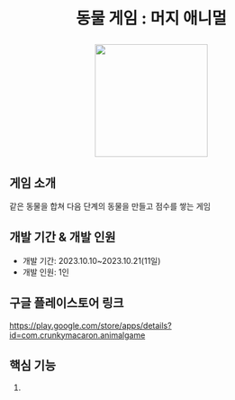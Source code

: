 # <p align="center">동물 게임 : 머지 애니멀</p>

<p align="center">
<img src="https://github.com/gusdk337/AnimalGameResult/assets/51481890/e3d18a6d-008b-4106-90f3-b923aa9a54fc" width="200">
</p>

## 게임 소개
같은 동물을 합쳐 다음 단계의 동물을 만들고 점수를 쌓는 게임
 
## 개발 기간 & 개발 인원
- 개발 기간: 2023.10.10~2023.10.21(11일)
- 개발 인원: 1인

## 구글 플레이스토어 링크
https://play.google.com/store/apps/details?id=com.crunkymacaron.animalgame

## 핵심 기능
1. 
